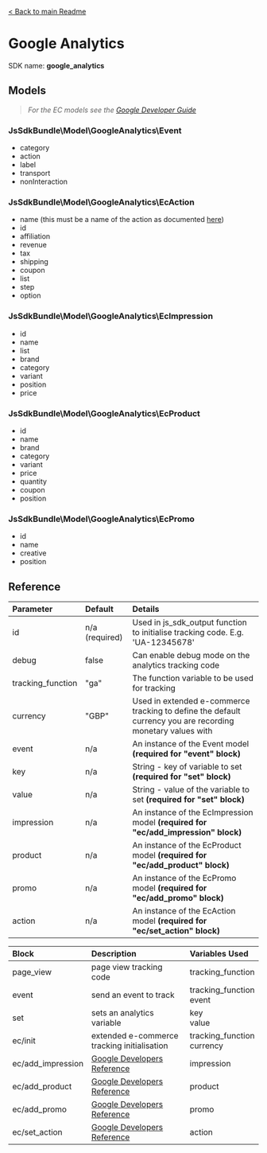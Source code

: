 [< Back to main Readme](../README.md)

# Google Analytics
SDK name: **google_analytics**

## Models
> *For the EC models see the [Google Developer Guide](https://developers.google.com/analytics/devguides/collection/analyticsjs/enhanced-ecommerce)*
### JsSdkBundle\Model\GoogleAnalytics\Event
- category
- action
- label
- transport
- nonInteraction


### JsSdkBundle\Model\GoogleAnalytics\EcAction
- name (this must be a name of the action as documented [here](https://developers.google.com/analytics/devguides/collection/analyticsjs/enhanced-ecommerce#action-types))
- id
- affiliation
- revenue
- tax
- shipping
- coupon
- list
- step
- option

### JsSdkBundle\Model\GoogleAnalytics\EcImpression
- id
- name
- list
- brand
- category
- variant
- position
- price

### JsSdkBundle\Model\GoogleAnalytics\EcProduct
- id
- name
- brand
- category
- variant
- price
- quantity
- coupon
- position

### JsSdkBundle\Model\GoogleAnalytics\EcPromo
- id
- name
- creative
- position

## Reference
| Parameter | Default | Details |
| :--- | :--- | :--- |
| id | n/a (required) | Used in js_sdk_output function to initialise tracking code. E.g. 'UA-12345678' |
| debug | false | Can enable debug mode on the analytics tracking code |
| tracking_function | "ga" | The function variable to be used for tracking |
| currency | "GBP" | Used in extended e-commerce tracking to define the default currency you are recording monetary values with |
| event | n/a | An instance of the Event model **(required for "event" block)** |
| key | n/a | String - key of variable to set **(required for "set" block)** |
| value | n/a | String - value of the variable to set **(required for "set" block)** |
| impression | n/a | An instance of the EcImpression model **(required for "ec/add_impression" block)** |
| product | n/a | An instance of the EcProduct model **(required for "ec/add_product" block)** |
| promo | n/a | An instance of the EcPromo model **(required for "ec/add_promo" block)** |
| action | n/a | An instance of the EcAction model **(required for "ec/set_action" block)** |

| Block | Description | Variables Used
| :--- | :--- | :--- |
| page_view | page view tracking code | tracking_function |
| event | send an event to track | tracking_function<br>event |
| set | sets an analytics variable | key<br>value |
| ec/init | extended e-commerce tracking initialisation | tracking_function<br>currency |
| ec/add_impression | [Google Developers Reference](https://developers.google.com/analytics/devguides/collection/analyticsjs/enhanced-ecommerce#measuring-activities) | impression |
| ec/add_product | [Google Developers Reference](https://developers.google.com/analytics/devguides/collection/analyticsjs/enhanced-ecommerce#measuring-activities) | product |
| ec/add_promo | [Google Developers Reference](https://developers.google.com/analytics/devguides/collection/analyticsjs/enhanced-ecommerce#measuring-promos) | promo |
| ec/set_action | [Google Developers Reference](https://developers.google.com/analytics/devguides/collection/analyticsjs/enhanced-ecommerce#measuring-activities) | action |